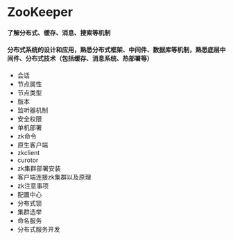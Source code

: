 # ZooKeeper 

#### 了解分布式、缓存、消息、搜索等机制
#### 分布式系统的设计和应用，熟悉分布式框架、中间件、数据库等机制，熟悉底层中间件、分布式技术（包括缓存、消息系统、热部署等）

- 会话
- 节点属性
- 节点类型
- 版本
- 监听器机制
- 安全权限
- 单机部署
- zk命令
- 原生客户端
- zkclient
- curotor
- zk集群部署安装
- 客户端连接zk集群以及原理
- zk注意事项
- 配置中心
- 分布式锁
- 集群选举
- 命名服务
- 分布式服务开发